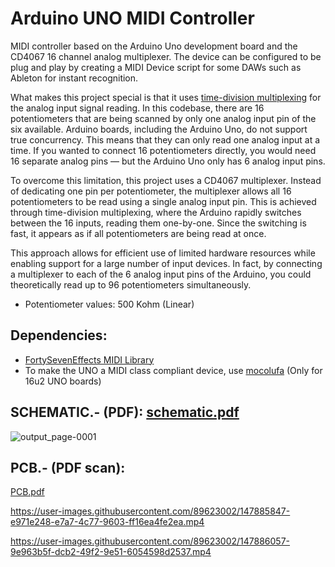 # Arduino UNO MIDI Controller
MIDI controller based on the Arduino Uno development board and the CD4067 16 channel analog multiplexer. The device can be configured to be plug and play by creating a MIDI Device script for some DAWs such as Ableton for instant recognition.

What makes this project special is that it uses [time-division multiplexing](https://en.wikipedia.org/wiki/Multiplexing#Time-division_multiplexing) for the analog input signal reading. In this codebase, there are 16 potentiometers that are being scanned by only one analog input pin of the six available. Arduino boards, including the Arduino Uno, do not support true concurrency. This means that they can only read one analog input at a time. If you wanted to connect 16 potentiometers directly, you would need 16 separate analog pins — but the Arduino Uno only has 6 analog input pins.

To overcome this limitation, this project uses a CD4067 multiplexer. Instead of dedicating one pin per potentiometer, the multiplexer allows all 16 potentiometers to be read using a single analog input pin. This is achieved through time-division multiplexing, where the Arduino rapidly switches between the 16 inputs, reading them one-by-one. Since the switching is fast, it appears as if all potentiometers are being read at once.

This approach allows for efficient use of limited hardware resources while enabling support for a large number of input devices. In fact, by connecting a multiplexer to each of the 6 analog input pins of the Arduino, you could theoretically read up to 96 potentiometers simultaneously.

* Potentiometer values: 500 Kohm (Linear)

## Dependencies:
-  [FortySevenEffects MIDI Library](https://github.com/FortySevenEffects/arduino_midi_library)
-  To make the UNO a MIDI class compliant device, use [mocolufa](https://github.com/kuwatay/mocolufa) (Only for 16u2 UNO boards)


## SCHEMATIC.- (PDF): [schematic.pdf](https://github.com/SSMTBPSSCNTPGTS/Arduino-Uno-MIDI-Controller/files/7755505/output.pdf)
![output_page-0001](https://user-images.githubusercontent.com/89623002/146935323-eefda356-657d-44a9-914d-c8104fda27a6.jpg)

## PCB.- (PDF scan):
[PCB.pdf](https://github.com/user-attachments/files/18695519/PCB.pdf)


https://user-images.githubusercontent.com/89623002/147885847-e971e248-e7a7-4c77-9603-ff16ea4fe2ea.mp4



https://user-images.githubusercontent.com/89623002/147886057-9e963b5f-dcb2-49f2-9e51-6054598d2537.mp4


